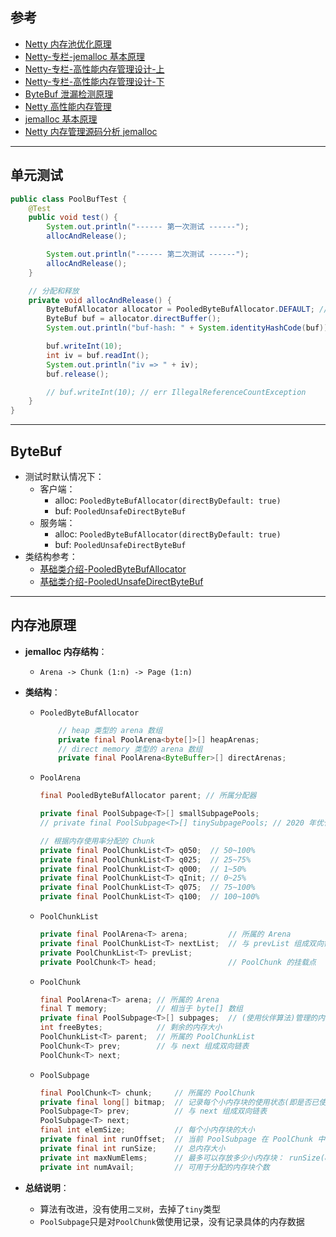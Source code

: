 ## 参考
- [Netty 内存池优化原理](https://lanchestios.github.io/2021/01/13/Netty-内存池优化原理/)
- [Netty-专栏-jemalloc 基本原理](https://learn.lianglianglee.com/专栏/Netty%20核心原理剖析与%20RPC%20实践-完/12%20%20他山之石：高性能内存分配器%20jemalloc%20基本原理.md)
- [Netty-专栏-高性能内存管理设计-上](https://learn.lianglianglee.com/专栏/Netty%20核心原理剖析与%20RPC%20实践-完/13%20%20举一反三：Netty%20高性能内存管理设计（上）.md)
- [Netty-专栏-高性能内存管理设计-下](https://learn.lianglianglee.com/专栏/Netty%20核心原理剖析与%20RPC%20实践-完/14%20%20举一反三：Netty%20高性能内存管理设计（下）.md)
- [ByteBuf 泄漏检测原理](https://github.com/doocs/source-code-hunter/blob/main/docs/Netty/Netty技术细节源码分析/ByteBuf的内存泄漏原因与检测原理.md)
- [Netty 高性能内存管理](https://www.51cto.com/article/608695.html)
- [jemalloc 基本原理](https://blog.csdn.net/weixin_41402069/article/details/125744994)
- [Netty 内存管理源码分析 jemalloc](https://www.jianshu.com/p/550704d5a628)


---
## 单元测试
```java
public class PoolBufTest {
    @Test
    public void test() {
        System.out.println("------ 第一次测试 ------");
        allocAndRelease();

        System.out.println("------ 第二次测试 ------");
        allocAndRelease();
    }

    // 分配和释放
    private void allocAndRelease() {
        ByteBufAllocator allocator = PooledByteBufAllocator.DEFAULT; // 可用 ByteBufAllocator.DEFAULT 获取
        ByteBuf buf = allocator.directBuffer();
        System.out.println("buf-hash: " + System.identityHashCode(buf)); // 第 2 次没有创建新的

        buf.writeInt(10);
        int iv = buf.readInt();
        System.out.println("iv => " + iv);
        buf.release();

        // buf.writeInt(10); // err IllegalReferenceCountException
    }
}
```


---
## ByteBuf
- 测试时默认情况下：
  - 客户端：
    - alloc: `PooledByteBufAllocator(directByDefault: true)`
    - buf: `PooledUnsafeDirectByteBuf`
  - 服务端：
    - alloc: `PooledByteBufAllocator(directByDefault: true)`
    - buf: `PooledUnsafeDirectByteBuf`
- 类结构参考：
  - [基础类介绍-PooledByteBufAllocator](基础类介绍.md#PooledByteBufAllocator)
  - [基础类介绍-PooledUnsafeDirectByteBuf](基础类介绍.md#PooledUnsafeDirectByteBuf)


---
## 内存池原理
- **jemalloc 内存结构**：
  - `Arena -> Chunk (1:n) -> Page (1:n)`

- **类结构**：
  - `PooledByteBufAllocator`
    ```java
        // heap 类型的 arena 数组
        private final PoolArena<byte[]>[] heapArenas;
        // direct memory 类型的 arena 数组
        private final PoolArena<ByteBuffer>[] directArenas;
    ```

  - `PoolArena`
    ```java
    final PooledByteBufAllocator parent; // 所属分配器

    private final PoolSubpage<T>[] smallSubpagePools;
    // private final PoolSubpage<T>[] tinySubpagePools; // 2020 年优化掉了

    // 根据内存使用率分配的 Chunk
    private final PoolChunkList<T> q050;  // 50~100%
    private final PoolChunkList<T> q025;  // 25~75%
    private final PoolChunkList<T> q000;  // 1~50%
    private final PoolChunkList<T> qInit; // 0~25%
    private final PoolChunkList<T> q075;  // 75~100%
    private final PoolChunkList<T> q100;  // 100~100%
    ```

  - `PoolChunkList`
    ```java
    private final PoolArena<T> arena;         // 所属的 Arena
    private final PoolChunkList<T> nextList;  // 与 prevList 组成双向链表
    private PoolChunkList<T> prevList;
    private PoolChunk<T> head;                // PoolChunk 的挂载点
    ```

  - `PoolChunk`
    ```java
    final PoolArena<T> arena; // 所属的 Arena
    final T memory;           // 相当于 byte[] 数组
    private final PoolSubpage<T>[] subpages;  // (使用伙伴算法)管理的内存块
    int freeBytes;            // 剩余的内存大小
    PoolChunkList<T> parent;  // 所属的 PoolChunkList
    PoolChunk<T> prev;        // 与 next 组成双向链表
    PoolChunk<T> next;
    ```

  - `PoolSubpage`
    ```java
    final PoolChunk<T> chunk;     // 所属的 PoolChunk
    private final long[] bitmap;  // 记录每个小内存块的使用状态(即是否已使用)
    PoolSubpage<T> prev;          // 与 next 组成双向链表
    PoolSubpage<T> next;
    final int elemSize;           // 每个小内存块的大小
    private final int runOffset;  // 当前 PoolSubpage 在 PoolChunk 中 memory 的偏移量
    private final int runSize;    // 总内存大小
    private int maxNumElems;      // 最多可以存放多少小内存块： runSize(8K) / elemSize
    private int numAvail;         // 可用于分配的内存块个数
    ```

- **总结说明**：
  - 算法有改进，没有使用`二叉树`，去掉了`tiny`类型
  - `PoolSubpage`只是对`PoolChunk`做使用记录，没有记录具体的内存数据